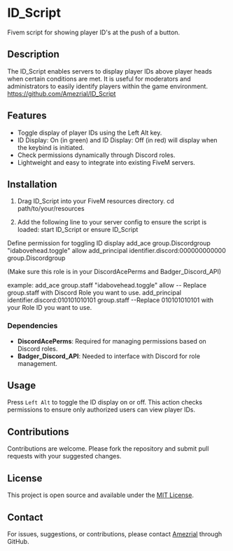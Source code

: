 # ID_Script
Fivem script for showing player ID's at the push of a button. 

## Description

The ID_Script enables servers to display player IDs above player heads when certain conditions are met. It is useful for moderators and administrators to easily identify players within the game environment.
https://github.com/Amezrial/ID_Script

## Features

- Toggle display of player IDs using the Left Alt key.
- ID Display: On (in green) and ID Display: Off (in red) will display when the keybind is initiated. 
- Check permissions dynamically through Discord roles.
- Lightweight and easy to integrate into existing FiveM servers.

## Installation

1. Drag ID_Script into your FiveM resources directory.
cd path/to/your/resources

2. Add the following line to your server config to ensure the script is loaded:
start ID_Script 
or 
ensure ID_Script

Define permission for toggling ID display
add_ace group.Discordgroup "idabovehead.toggle" allow
add_principal identifier.discord:000000000000 group.Discordgroup

(Make sure this role is in your DiscordAcePerms and Badger_Discord_API)

example:
add_ace group.staff "idabovehead.toggle" allow                       -- Replace group.staff with Discord Role you want to use.
add_principal identifier.discord:010101010101 group.staff            --Replace 010101010101 with your Role ID you want to use. 




### Dependencies

- **DiscordAcePerms**: Required for managing permissions based on Discord roles.
- **Badger_Discord_API**: Needed to interface with Discord for role management.

## Usage

Press `Left Alt` to toggle the ID display on or off. This action checks permissions to ensure only authorized users can view player IDs.

## Contributions

Contributions are welcome. Please fork the repository and submit pull requests with your suggested changes.

## License

This project is open source and available under the [MIT License](LICENSE).

## Contact

For issues, suggestions, or contributions, please contact [Amezrial](https://github.com/Amezrial) through GitHub.


